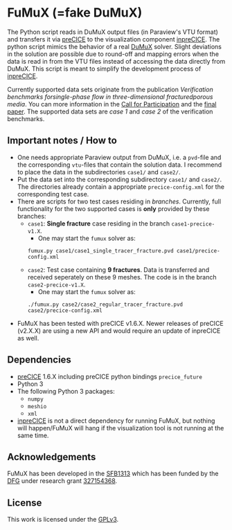 # FuMuX (=fake DuMuX)

The Python script reads in DuMuX output files (in Paraview's VTU format) and transfers it via [preCICE](https://www.precice.org/) to the visualization component [inpreCICE](https://github.com/SteScheller/inpreCICE/). The python script mimics the behavior of a real [DuMuX](https://dumux.org/) solver. Slight deviations in the solution are possible due to round-off and mapping errors when the data is read in from the VTU files instead of accessing the data directly from DuMuX. This script is meant to simplify the development process of [inpreCICE](https://github.com/SteScheller/inpreCICE/).

Currently supported data sets originate from the publication *Verification benchmarks forsingle-phase flow in three-dimensional fracturedporous media*. You can more information in the [Call for Participation](https://arxiv.org/pdf/1809.06926.pdf) and the [final paper](https://doi.org/10.1016/j.advwatres.2020.103759). The supported data sets are *case 1* and *case 2* of the verification benchmarks.

## Important notes / How to

- One needs appropriate Paraview output from DuMuX, i.e. a `pvd`-file and the corresponding `vtu`-files that contain the solution data. I recommend to place the data in the subdirectories `case1/` and `case2/`.
- Put the data set into the corresponding subdirectory `case1/` and `case2/`. The directories already contain a appropriate `precice-config.xml` for the corresponding test case.
- There are scripts for two test cases residing in *branches*. Currently, full functionality for the two supported cases is **only** provided by these branches:
    - `case1`: **Single fracture** case residing in the branch `case1-precice-v1.X`.
        - One may start the `fumux` solver as:
        ```
        fumux.py case1/case1_single_tracer_fracture.pvd case1/precice-config.xml
        ```
    - `case2`: Test case containing **9 fractures**. Data is transferred and received seperately on these 9 meshes. The code is in the branch `case2-precice-v1.X`.
        - One may start the `fumux` solver as:
        ```
        ./fumux.py case2/case2_regular_tracer_fracture.pvd case2/precice-config.xml
        ```
- FuMuX has been tested with preCICE v1.6.X. Newer releases of preCICE (v2.X.X) are using a new API and would require an update of inpreCICE as well.

## Dependencies

- [preCICE](https://www.precice.org/) 1.6.X including preCICE python bindings `precice_future`
- Python 3
- The following Python 3 packages:
    - `numpy`
    - `meshio`
    - `xml`
- [inpreCICE](https://github.com/SteScheller/inpreCICE/) is not a direct dependency for running FuMuX, but nothing will happen/FuMuX will hang if the visualization tool is not running at the same time.

## Acknowledgements

FuMuX has been developed in the [SFB1313](https://www.sfb1313.uni-stuttgart.de/) which has been funded by the [DFG](https://www.dfg.de/) under research grant [327154368](https://gepris.dfg.de/gepris/projekt/327154368).
## License

This work is licensed under the [GPLv3](./LICENSE).
